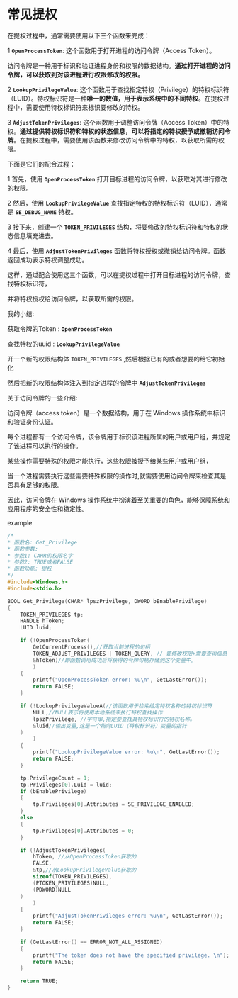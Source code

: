# 常见提权

在提权过程中，通常需要使用以下三个函数来完成：

1 **`OpenProcessToken`**: 这个函数用于打开进程的访问令牌（Access Token）。

访问令牌是一种用于标识和验证进程身份和权限的数据结构。**通过打开进程的访问令牌，可以获取到对该进程进行权限修改的权限。**



2 **`LookupPrivilegeValue`**: 这个函数用于查找指定特权（Privilege）的特权标识符（LUID）。特权标识符是一种**唯一的数值，用于表示系统中的不同特权**。在提权过程中，需要使用特权标识符来标识要修改的特权。



3 **`AdjustTokenPrivileges`**: 这个函数用于调整访问令牌（Access Token）中的特权。**通过提供特权标识符和特权的状态信息，可以将指定的特权授予或撤销访问令牌**。在提权过程中，需要使用该函数来修改访问令牌中的特权，以获取所需的权限。





下面是它们的配合过程：

1 首先，使用 **`OpenProcessToken`** 打开目标进程的访问令牌，以获取对其进行修改的权限。

2 然后，使用 **`LookupPrivilegeValue`** 查找指定特权的特权标识符（LUID），通常是 **`SE_DEBUG_NAME`** 特权。

3 接下来，创建一个 **`TOKEN_PRIVILEGES`** 结构，将要修改的特权标识符和特权的状态信息填充进去。

4 最后，使用 **`AdjustTokenPrivileges`** 函数将特权授权或撤销给访问令牌。函数返回成功表示特权调整成功。



这样，通过配合使用这三个函数，可以在提权过程中打开目标进程的访问令牌，查找特权标识符，

并将特权授权给访问令牌，以获取所需的权限。

我的小结:

获取令牌的Token : **`OpenProcessToken`** 

查找特权的uuid : **`LookupPrivilegeValue`**   

开一个新的权限结构体 `TOKEN_PRIVILEGES` ,然后根据已有的或者想要的给它初始化

然后把新的权限结构体注入到指定进程的令牌中 **`AdjustTokenPrivileges`**





关于访问令牌的一些介绍:

访问令牌（access token）是一个数据结构，用于在 Windows 操作系统中标识和验证身份认证。

每个进程都有一个访问令牌，该令牌用于标识该进程所属的用户或用户组，并规定了该进程可以执行的操作。

某些操作需要特殊的权限才能执行，这些权限被授予给某些用户或用户组，

当一个进程需要执行这些需要特殊权限的操作时,就需要使用访问令牌来检查其是否具有足够的权限。

因此，访问令牌在 Windows 操作系统中扮演着至关重要的角色，能够保障系统和应用程序的安全性和稳定性。



example

```c
/*
* 函数名: Get_Privilege
* 函数参数:
* 参数1: CAHR的权限名字
* 参数2: TRUE或者FALSE
* 函数功能: 提权
*/
#include<Windows.h>
#include<stdio.h>

BOOL Get_Privilege(CHAR* lpszPrivilege, DWORD bEnablePrivilege)
{
    TOKEN_PRIVILEGES tp;
    HANDLE hToken;
    LUID luid;

    if (!OpenProcessToken(
        GetCurrentProcess(),//获取当前进程的句柄
        TOKEN_ADJUST_PRIVILEGES | TOKEN_QUERY, // 要修改权限+需要查询信息
        &hToken)//即函数调用成功后将获得的令牌句柄存储到这个变量中。
        )
    {
        printf("OpenProcessToken error: %u\n", GetLastError());
        return FALSE;
    }

    if (!LookupPrivilegeValueA(//该函数用于检索给定特权名称的特权标识符
        NULL,//NULL表示将使用本地系统来执行特权查找操作
        lpszPrivilege, //字符串,指定要查找其特权标识符的特权名称。
        &luid//输出变量,这是一个指向LUID（特权标识符）变量的指针
    )
        )
    {
        printf("LookupPrivilegeValue error: %u\n", GetLastError());
        return FALSE;
    }

    tp.PrivilegeCount = 1;
    tp.Privileges[0].Luid = luid;
    if (bEnablePrivilege)
    {
        tp.Privileges[0].Attributes = SE_PRIVILEGE_ENABLED;
    }
    else
    {
        tp.Privileges[0].Attributes = 0;
    }

    if (!AdjustTokenPrivileges(
        hToken, //从OpenProcessToken获取的
        FALSE,
        &tp,//从LookupPrivilegeValue获取的
        sizeof(TOKEN_PRIVILEGES),
        (PTOKEN_PRIVILEGES)NULL,
        (PDWORD)NULL
    )
        )
    {
        printf("AdjustTokenPrivileges error: %u\n", GetLastError());
        return FALSE;
    }

    if (GetLastError() == ERROR_NOT_ALL_ASSIGNED)
    {
        printf("The token does not have the specified privilege. \n");
        return FALSE;
    }

    return TRUE;
}
```
